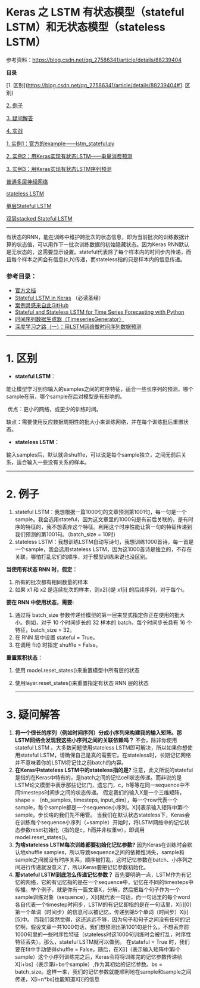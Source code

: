 # Keras 之 LSTM 有状态模型（stateful LSTM）和无状态模型（stateless LSTM）

参考资料：https://blog.csdn.net/qq_27586341/article/details/88239404

 **目录**

[1. 区别](https://blog.csdn.net/qq_27586341/article/details/88239404#1. 区别)

[2. 例子](https://blog.csdn.net/qq_27586341/article/details/88239404#t0)

[3. 疑问解答](https://blog.csdn.net/qq_27586341/article/details/88239404#t1)

[4. 实战](https://blog.csdn.net/qq_27586341/article/details/88239404#t2)

[  1. 实例1：官方的example——lstm_stateful.py](https://blog.csdn.net/qq_27586341/article/details/88239404#t3)

[  2. 实例2：用Keras实现有状态LSTM——电量消费预测](https://blog.csdn.net/qq_27586341/article/details/88239404#t4)

[  3. 实例3：用Keras实现有状态LSTM序列预测](https://blog.csdn.net/qq_27586341/article/details/88239404#t5) 

[普通多层神经网络](https://blog.csdn.net/qq_27586341/article/details/88239404#t6)

[stateless LSTM](https://blog.csdn.net/qq_27586341/article/details/88239404#t7)

[单层Stateful LSTM](https://blog.csdn.net/qq_27586341/article/details/88239404#t8)

[双层stacked Stateful LSTM](https://blog.csdn.net/qq_27586341/article/details/88239404#t9)

------

有状态的RNN，能在训练中维护跨批次的状态信息，即为当前批次的训练数据计算的状态值，可以用作下一批次训练数据的初始隐藏状态。因为Keras RNN默认是无状态的，这需要显示设置。stateful代表除了每个样本内的时间步内传递，而且每个样本之间会有信息(c,h)传递，而stateless指的只是样本内的信息传递。

### 参考目录：

- [官方文档](https://keras.io/zh/getting-started/faq/#how-can-i-use-stateful-rnns)
- [Stateful LSTM in Keras](https://link.jianshu.com/?t=http%3A%2F%2Fphilipperemy.github.io%2Fkeras-stateful-lstm%2F) （必读圣经）
- [案例灵感来自此GitHub](https://link.jianshu.com/?t=https%3A%2F%2Fgithub.com%2Fsachinruk%2FPyData_Keras_Talk)
- [Stateful and Stateless LSTM for Time Series Forecasting with Python](https://link.jianshu.com/?t=https%3A%2F%2Fmachinelearningmastery.com%2Fstateful-stateless-lstm-time-series-forecasting-python%2F) 
- [时间序列数据生成器（TimeseriesGenerator）](https://www.jianshu.com/p/4466f64007fd)
- [深度学习之路（一）：用LSTM网络做时间序列数据预测](https://www.jianshu.com/p/6b874e49b906)

------

# **1. 区别**

- **stateful LSTM**：

​    能让模型学习到你输入的samples之间的时序特征，适合一些长序列的预测，哪个sample在前，哪个sample在后对模型是有影响的。

​    优点：更小的网络，或更少的训练时间。

​    缺点：需要使用反应数据周期性的批大小来训练网络，并在每个训练批后重置状态。

- **stateless LSTM：**

​    输入samples后，默认就会shuffle，可以说是每个sample独立，之间无前后关系，适合输入一些没有关系的样本。

------

# 2. 例子

1. stateful LSTM：我想根据一篇1000句的文章预测第1001句，每一句是一个sample。我会选用stateful，因为这文章里的1000句是有前后关联的，是有时序的特征的，我不想丢弃这个特征。利用这个时序性能让第一句的特征传递到我们预测的第1001句。（batch_size = 10时）
2. stateless LSTM：我想训练LSTM自动写诗句，我想训练1000首诗，每一首是一个sample，我会选用stateless LSTM，因为这1000首诗是独立的，不存在关联，哪怕打乱它们的顺序，对于模型训练来说也没区别。

**当使用有状态 RNN 时，假定：**

1. 所有的批次都有相同数量的样本
2. 如果 x1 和 x2 是连续批次的样本，则x2[i]是 x1[i] 的后续序列，对于每个i。

**要在 RNN 中使用状态，需要:**

1. 通过将 batch_size 参数传递给模型的第一层来显式指定你正在使用的批大小。例如，对于 10 个时间步长的 32 样本的 batch，每个时间步长具有 16 个特征，batch_size = 32。
2. 在 RNN 层中设置 stateful = True。
3. 在调用 fit() 时指定 shuffle = False。

**重置累积状态：**

1. 使用 model.reset_states()来重置模型中所有层的状态

2. 使用layer.reset_states()来重置指定有状态 RNN 层的状态

   ------

    

# **3. 疑问解答**

1. **将一个很长的序列（例如时间序列）分成小序列来构建我的输入矩阵。那LSTM网络会发现我这些小序列之间的关联依赖吗？**
       不会，除非你使用 stateful LSTM 。大多数问题使用stateless LSTM即可解决，所以如果你想使用stateful LSTM，请确保自己是真的需要它。在stateless时，长期记忆网络并不意味着你的LSTM将记住之前batch的内容。
2. **在Keras中stateless LSTM中的stateless指的是?**
       注意，此文所说的stateful是指的在Keras中特有的，是batch之间的记忆cell状态传递。而非说的是LSTM论文模型中表示那些记忆门，遗忘门，c，h等等在同一sequence中不同timesteps时间步之间的状态传递。
       假定我们的输入X是一个三维矩阵，shape = （nb_samples, timesteps, input_dim），每一个row代表一个sample，每个sample都是一个sequence小序列。X[i]表示输入矩阵中第i个sample。步长啥的我们先不用管。
       当我们在默认状态stateless下，Keras会在训练每个sequence小序列（=sample）开始时，将LSTM网络中的记忆状态参数reset初始化（指的是c，h而并非权重w），即调用model.reset_states()。
3. **为啥stateless LSTM每次训练都要初始化记忆参数?**
       因为Keras在训练时会默认地shuffle samples，所以导致sequence之间的依赖性消失，sample和sample之间就没有时序关系，顺序被打乱，这时记忆参数在batch、小序列之间进行传递就没意义了，所以Keras要把记忆参数初始化。
4. **那stateful LSTM到底怎么传递记忆参数？**
       首先要明确一点，LSTM作为有记忆的网络，它的有记忆指的是在一个sequence中，记忆在不同的timesteps中传播。举个例子，就是你有一篇文章X，分解，然后把每个句子作为一个sample训练对象（sequence），X[i]就代表一句话，而一句话里的每个word各自代表一个timestep时间步，LSTM的有记忆即指的是在一句话里，X[i][0]第一个单词（时间步）的信息可以被记忆，传递到第5个单词（时间步）X[i][5]中。
       而我们突然觉得，这还远远不够，因为句子和句子之间没有任何的记忆啊，假设文章一共1000句话，我们想预测出第1001句是什么，不想丢弃前1000句里的一些时序性特征（stateless时这1000句训练时会被打乱，时序性特征丢失）。那么，stateful LSTM就可以做到。
       在stateful = True 时，我们要在fit中手动使得shuffle = False。随后，在X[i]（表示输入矩阵中第i个sample）这个小序列训练完之后，Keras会将将训练完的记忆参数传递给X[i+bs]（表示第i+bs个sample）,作为其初始的记忆参数。bs = batch_size。这样一来，我们的记忆参数就能顺利地在sample和sample之间传递，X[i+n*bs]也能知道X[i]的信息